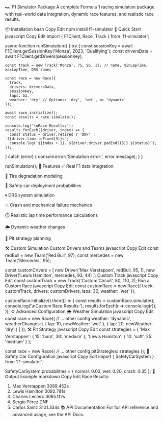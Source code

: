 🏎️ F1 Simulator Package
A complete Formula 1 racing simulation package with real-world data integration, dynamic race features, and realistic race results.

📦 Installation
bash
Copy
Edit
npm install f1-simulator
🚀 Quick Start
javascript
Copy
Edit
import { F1Client, Race, Track } from 'f1-simulator';

async function runSimulation() {
  try {
    const sessionKey = await F1Client.getSessionKey('Monza', 2023, 'Qualifying');
    const driversData = await F1Client.getDrivers(sessionKey);

    const track = new Track('Monza', 75, 95, 3); // name, minLapTime, maxLapTime, DRS zones

    const race = new Race({
      track,
      drivers: driversData,
      sessionKey,
      laps: 53,
      weather: 'dry' // Options: 'dry', 'wet', or 'dynamic'
    });

    await race.initialize();
    const results = race.simulate();

    console.log('\nRace Results:');
    results.forEach((driver, index) => {
      const status = driver.retired ? 'DNF' : `${driver.time.toFixed(3)}s`;
      console.log(`${index + 1}. ${driver.driver.padEnd(15)} ${status}`);
    });
  } catch (error) {
    console.error('Simulation error:', error.message);
  }
}

runSimulation();
🧰 Features
✅ Real F1 data integration

🛞 Tire degradation modeling

🚨 Safety car deployment probabilities

🌀 DRS system simulation

💥 Crash and mechanical failure mechanics

⏱️ Realistic lap time performance calculations

🌦️ Dynamic weather changes

🧠 Pit strategy planning

🛠️ Custom Simulation
Custom Drivers and Teams
javascript
Copy
Edit
const redBull = new Team('Red Bull', 97);
const mercedes = new Team('Mercedes', 95);

const customDrivers = [
  new Driver('Max Verstappen', redBull, 95, 1),
  new Driver('Lewis Hamilton', mercedes, 93, 44)
];
Custom Track
javascript
Copy
Edit
const customTrack = new Track('Custom Circuit', 80, 110, 2);
Run a Custom Race
javascript
Copy
Edit
const customRace = new Race({
  track: customTrack,
  drivers: customDrivers,
  laps: 30,
  weather: 'wet'
});

customRace.initialize().then(() => {
  const results = customRace.simulate();
  console.log('\nCustom Race Results:');
  results.forEach(r => console.log(r));
});
⚙️ Advanced Configuration
🌦️ Weather Simulation
javascript
Copy
Edit
const race = new Race({
  // ... other config
  weather: 'dynamic',
  weatherChanges: [
    { lap: 10, newWeather: 'wet' },
    { lap: 20, newWeather: 'dry' }
  ]
});
🛠️ Pit Strategy
javascript
Copy
Edit
const strategies = {
  'Max Verstappen': {
    15: 'hard',
    30: 'medium'
  },
  'Lewis Hamilton': {
    10: 'soft',
    25: 'medium'
  }
};

const race = new Race({
  // ... other config
  pitStrategies: strategies
});
🚓 Safety Car Configuration
javascript
Copy
Edit
import { SafetyCarSystem } from 'f1-simulator';

SafetyCarSystem.probabilities = {
  normal: 0.03,
  wet: 0.20,
  crash: 0.35
};
🧾 Output Example
markdown
Copy
Edit
Race Results:
1. Max Verstappen    3089.452s
2. Lewis Hamilton    3092.781s
3. Charles Leclerc   3095.112s
4. Sergio Pérez      DNF
5. Carlos Sainz      3101.334s
📚 API Documentation
For full API reference and advanced usage, see the API Docs.
